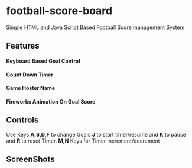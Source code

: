 # football-score-board
Simple HTML and Java Script Based Football Score management System

## Features
#### Keyboard Based Goal Control
#### Count Down Timer
#### Game Hoster Name
#### Fireworks Animation On Goal Score

## Controls
Use Keys **A,S,D,F** to change Goals
**J** to start timer/resume  and **K** to pause and **R** to reset Timer.
**M,N** Keys for Timer increment/decrement

## ScreenShots
